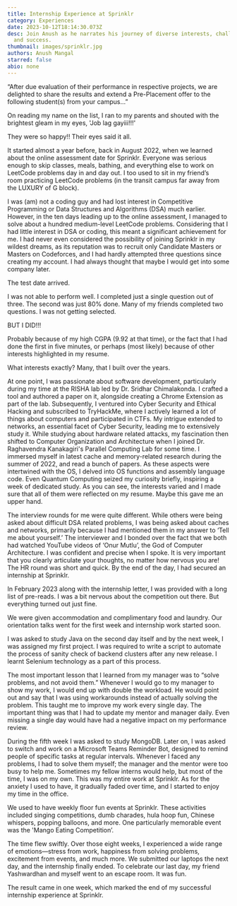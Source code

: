 ```yaml
---
title: Internship Experience at Sprinklr
category: Experiences
date: 2023-10-12T18:14:30.073Z
desc: Join Anush as he narrates his journey of diverse interests, challenges,
  and success.
thumbnail: images/sprinklr.jpg
authors: Anush Mangal
starred: false
abio: none
---
```


<!--StartFragment-->

“After due evaluation of their performance in respective projects, we are delighted to share the results and extend a Pre-Placement offer to the following student(s) from your campus…”

On reading my name on the list, I ran to my parents and shouted with the brightest gleam in my eyes, 'Job lag gayiii!!!'

They were so happy!! Their eyes said it all.

It started almost a year before, back in August 2022, when we learned about the online assessment date for Sprinklr. Everyone was serious enough to skip classes, meals, bathing, and everything else to work on LeetCode problems day in and day out. I too used to sit in my friend’s room practicing LeetCode problems (in the transit campus far away from the LUXURY of G block).

I was (am) not a coding guy and had lost interest in Competitive Programming or Data Structures and Algorithms (DSA) much earlier. However, in the ten days leading up to the online assessment, I managed to solve about a hundred medium-level LeetCode problems. Considering that I had little interest in DSA or coding, this meant a significant achievement for me. I had never even considered the possibility of joining Sprinklr in my wildest dreams, as its reputation was to recruit only Candidate Masters or Masters on Codeforces, and I had hardly attempted three questions since creating my account. I had always thought that maybe I would get into some company later.

The test date arrived.

I was not able to perform well. I completed just a single question out of three. The second was just 80% done. Many of my friends completed two questions. I was not getting selected.

BUT I DID!!!

Probably because of my high CGPA (9.92 at that time), or the fact that I had done the first in five minutes, or perhaps (most likely) because of other interests highlighted in my resume.

What interests exactly? Many, that I built over the years.

At one point, I was passionate about software development, particularly during my time at the RISHA lab led by Dr. Sridhar Chimalakonda. I crafted a tool and authored a paper on it, alongside creating a Chrome Extension as part of the lab. Subsequently, I ventured into Cyber Security and Ethical Hacking and subscribed to TryHackMe, where I actively learned a lot of things about computers and participated in CTFs. My intrigue extended to networks, an essential facet of Cyber Security, leading me to extensively study it. While studying about hardware related attacks, my fascination then shifted to Computer Organization and Architecture when I joined Dr. Raghavendra Kanakagiri's Parallel Computing Lab for some time. I immersed myself in latest cache and memory-related research during the summer of 2022, and read a bunch of papers. As these aspects were intertwined with the OS, I delved into OS functions and assembly language code. Even Quantum Computing seized my curiosity briefly, inspiring a week of dedicated study. As you can see, the interests varied and I made sure that all of them were reflected on my resume. Maybe this gave me an upper hand.

The interview rounds for me were quite different. While others were being asked about difficult DSA related problems, I was being asked about caches and networks, primarily because I had mentioned them in my answer to ‘Tell me about yourself.’ The interviewer and I bonded over the fact that we both had watched YouTube videos of ‘Onur Mutlu’, the God of Computer Architecture. I was confident and precise when I spoke. It is very important that you clearly articulate your thoughts, no matter how nervous you are!  The HR round was short and quick. By the end of the day, I had secured an internship at Sprinklr.

In February 2023 along with the internship letter, I was provided with a long list of pre-reads. I was a bit nervous about the competition out there. But everything turned out just fine.

We were given accommodation and complimentary food and laundry. Our orientation talks went for the first week and internship work started soon.

I was asked to study Java on the second day itself and by the next week, I was assigned my first project. I was required to write a script to automate the process of sanity check of backend clusters after any new release. I learnt Selenium technology as a part of this process.

The most important lesson that I learned from my manager was to “solve problems, and not avoid them.” Whenever I would go to my manager to show my work, I would end up with double the workload. He would point out and say that I was using workarounds instead of actually solving the problem. This taught me to improve my work every single day. The important thing was that I had to update my mentor and manager daily. Even missing a single day would have had a negative impact on my performance review.

During the fifth week I was asked to study MongoDB. Later on, I was asked to switch and work on a Microsoft Teams Reminder Bot, designed to remind people of specific tasks at regular intervals. Whenever I faced any problems, I had to solve them myself; the manager and the mentor were too busy to help me. Sometimes my fellow interns would help, but most of the time, I was on my own. This was my entire work at Sprinklr. As for the anxiety I used to have, it gradually faded over time, and I started to enjoy my time in the office.

We used to have weekly floor fun events at Sprinklr. These activities included singing competitions, dumb charades, hula hoop fun, Chinese whispers, popping balloons, and more. One particularly memorable event was the 'Mango Eating Competition’.

The time flew swiftly. Over those eight weeks, I experienced a wide range of emotions—stress from work, happiness from solving problems, excitement from events, and much more. We submitted our laptops the next day, and the internship finally ended. To celebrate our last day, my friend Yashwardhan and myself went to an escape room. It was fun.

The result came in one week, which marked the end of my successful internship experience at Sprinklr.

<!--EndFragment-->
